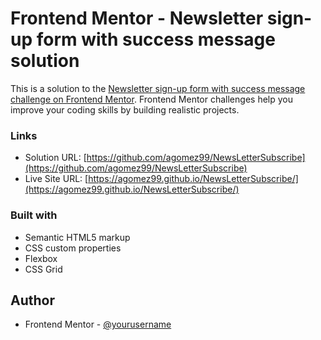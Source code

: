 # Frontend Mentor - Newsletter sign-up form with success message solution

This is a solution to the [Newsletter sign-up form with success message challenge on Frontend Mentor](https://www.frontendmentor.io/challenges/newsletter-signup-form-with-success-message-3FC1AZbNrv). Frontend Mentor challenges help you improve your coding skills by building realistic projects. 



### Links

- Solution URL: [https://github.com/agomez99/NewsLetterSubscribe](https://github.com/agomez99/NewsLetterSubscribe)
- Live Site URL: [https://agomez99.github.io/NewsLetterSubscribe/](https://agomez99.github.io/NewsLetterSubscribe/)


### Built with

- Semantic HTML5 markup
- CSS custom properties
- Flexbox
- CSS Grid

## Author

- Frontend Mentor - [@yourusername](https://www.frontendmentor.io/profile/yourusername)
